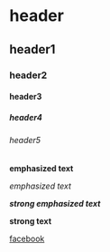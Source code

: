 # header
## header1
### header2
#### header3
##### header4
###### header5

**emphasized text**

*emphasized text*

***strong emphasized text***

**strong text**

[facebook](www.facebook.com)

